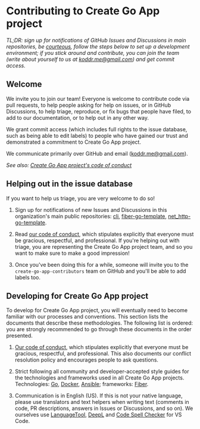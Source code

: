 # Contributing to Create Go App project

_TL;DR: sign up for notifications of GitHub Issues and Discussions in main repositories, be [courteous](CODE_OF_CONDUCT.md), follow the steps below to set up a development environment; if you stick around and contribute, you can join the team (write about yourself to us at [koddr.me@gmail.com]) and get commit access._

## Welcome

We invite you to join our team! Everyone is welcome to contribute code
via pull requests, to help people asking for help on issues, or in GitHub
Discussions, to help triage, reproduce, or fix bugs that people have
filed, to add to our documentation, or to help out in any other way.

We grant commit access (which includes full rights to the issue
database, such as being able to edit labels) to people who have gained
our trust and demonstrated a commitment to Create Go App project.

We communicate primarily over GitHub and email ([koddr.me@gmail.com]).

_See also: [Create Go App project's code of conduct](CODE_OF_CONDUCT.md)_

## Helping out in the issue database

If you want to help us triage, you are very welcome to do so!

1. Sign up for notifications of new Issues and Discussions in this
   organization's main public repositories: [cli], [fiber-go-template],
   [net_http-go-template].

2. Read [our code of conduct](CODE_OF_CONDUCT.md), which stipulates
   explicitly that everyone must be gracious, respectful, and professional.
   If you're helping out with triage, you are representing the Create Go
   App project team, and so you want to make sure to make a good
   impression!

3. Once you've been doing this for a while, someone will invite you to
   the `create-go-app-contributors` team on GitHub and you'll be able to
   add labels too.

## Developing for Create Go App project

To develop for Create Go App project, you will eventually need to become
familiar with our processes and conventions. This section lists the
documents that describe these methodologies. The following list is ordered:
you are strongly recommended to go through these documents in the order
presented.

1. [Our code of conduct](CODE_OF_CONDUCT.md), which stipulates explicitly
   that everyone must be gracious, respectful, and professional. This
   also documents our conflict resolution policy and encourages people
   to ask questions.

2. Strict following all community and developer-accepted style guides for
   the technologies and frameworks used in all Create Go App projects.
   Technologies: [Go], [Docker], [Ansible]; frameworks: [Fiber].

3. Communication is in English (US). If this is not your native language,
   please use translators and text helpers when writing text (comments in
   code, PR descriptions, answers in Issues or Discussions, and so on).
   We ourselves use [LanguageTool], [DeepL] and [Code Spell Checker] for
   VS Code.

<!-- Links -->

[koddr.me@gmail.com]: mailto:koddr.me@gmail.com?subject=Contributing+to+Create+Go+App+project
[cli]: https://github.com/create-go-app/cli
[fiber-go-template]: https://github.com/create-go-app/fiber-go-template
[net_http-go-template]: https://github.com/create-go-app/net_http-go-template
[go]: https://golang.org/doc/effective_go
[docker]: https://docs.docker.com/develop/develop-images/dockerfile_best-practices/
[ansible]: https://docs.ansible.com/ansible/latest/dev_guide/style_guide/index.html
[fiber]: https://github.com/gofiber/fiber
[languagetool]: https://languagetool.org/?force_language=1
[deepl]: https://www.deepl.com/translator
[code spell checker]: https://marketplace.visualstudio.com/items?itemName=streetsidesoftware.code-spell-checker
